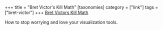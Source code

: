 +++
title = "Bret Victor's Kill Math"
[taxonomies]
category = ["link"]
tags = ["bret-victor"]
+++
[Bret Victors Kill Math](http://worrydream.com/KillMath/)

How to stop worrying and love your visualization tools.
